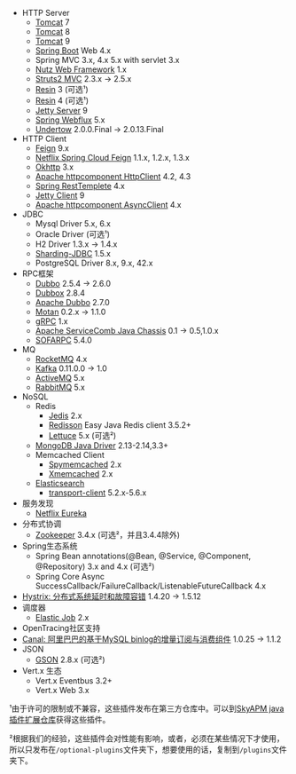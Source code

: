 * HTTP Server
  * [Tomcat](https://github.com/apache/tomcat) 7
  * [Tomcat](https://github.com/apache/tomcat) 8
  * [Tomcat](https://github.com/apache/tomcat) 9
  * [Spring Boot](https://github.com/spring-projects/spring-boot) Web 4.x
  * Spring MVC 3.x, 4.x 5.x with servlet 3.x
  * [Nutz Web Framework](https://github.com/nutzam/nutz)  1.x
  * [Struts2 MVC](http://struts.apache.org/)  2.3.x -> 2.5.x
  * [Resin](http://www.caucho.com/resin-4.0/) 3 (可选¹)
  * [Resin](http://www.caucho.com/resin-4.0/) 4 (可选¹)
  * [Jetty Server](http://www.eclipse.org/jetty/) 9
  * [Spring Webflux](https://docs.spring.io/spring/docs/current/spring-framework-reference/web-reactive.html) 5.x
  * [Undertow](http://undertow.io/)  2.0.0.Final -> 2.0.13.Final
* HTTP Client
  * [Feign](https://github.com/OpenFeign/feign) 9.x
  * [Netflix Spring Cloud Feign](https://github.com/spring-cloud/spring-cloud-netflix/tree/master/spring-cloud-starter-feign) 1.1.x, 1.2.x, 1.3.x
  * [Okhttp](https://github.com/square/okhttp) 3.x
  * [Apache httpcomponent HttpClient](http://hc.apache.org/) 4.2, 4.3
  * [Spring RestTemplete](https://github.com/spring-projects/spring-framework) 4.x
  * [Jetty Client](http://www.eclipse.org/jetty/) 9
  * [Apache httpcomponent AsyncClient](https://hc.apache.org/httpcomponents-asyncclient-dev/) 4.x
* JDBC
  * Mysql Driver 5.x, 6.x
  * Oracle Driver (可选¹)
  * H2 Driver 1.3.x -> 1.4.x
  * [Sharding-JDBC](https://github.com/shardingjdbc/sharding-jdbc) 1.5.x
  * PostgreSQL Driver 8.x, 9.x, 42.x
* RPC框架
  * [Dubbo](https://github.com/alibaba/dubbo) 2.5.4 -> 2.6.0
  * [Dubbox](https://github.com/dangdangdotcom/dubbox) 2.8.4
  * [Apache Dubbo](https://github.com/apache/incubator-dubbo) 2.7.0
  * [Motan](https://github.com/weibocom/motan) 0.2.x -> 1.1.0
  * [gRPC](https://github.com/grpc/grpc-java) 1.x
  * [Apache ServiceComb Java Chassis](https://github.com/apache/incubator-servicecomb-java-chassis) 0.1 -> 0.5,1.0.x
  * [SOFARPC](https://github.com/alipay/sofa-rpc) 5.4.0
* MQ
  * [RocketMQ](https://github.com/apache/rocketmq) 4.x
  * [Kafka](http://kafka.apache.org) 0.11.0.0 -> 1.0
  * [ActiveMQ](https://github.com/apache/activemq) 5.x
  * [RabbitMQ](https://www.rabbitmq.com/) 5.x
* NoSQL
  * Redis
    * [Jedis](https://github.com/xetorthio/jedis) 2.x
    * [Redisson](https://github.com/redisson/redisson) Easy Java Redis client 3.5.2+
    * [Lettuce](https://github.com/lettuce-io/lettuce-core) 5.x (可选²)
  * [MongoDB Java Driver](https://github.com/mongodb/mongo-java-driver) 2.13-2.14,3.3+
  * Memcached Client
    * [Spymemcached](https://github.com/couchbase/spymemcached) 2.x
    * [Xmemcached](https://github.com/killme2008/xmemcached) 2.x
  * [Elasticsearch](https://github.com/elastic/elasticsearch)
    * [transport-client](https://github.com/elastic/elasticsearch/tree/master/client/transport) 5.2.x-5.6.x
* 服务发现
  * [Netflix Eureka](https://github.com/Netflix/eureka)
* 分布式协调
  * [Zookeeper](https://github.com/apache/zookeeper) 3.4.x (可选²，并且3.4.4除外)
* Spring生态系统
  * Spring Bean annotations(@Bean, @Service, @Component, @Repository) 3.x and 4.x (可选²)
  * Spring Core Async SuccessCallback/FailureCallback/ListenableFutureCallback 4.x
* [Hystrix: 分布式系统延时和故障容错](https://github.com/Netflix/Hystrix) 1.4.20 -> 1.5.12
* 调度器
  * [Elastic Job](https://github.com/elasticjob/elastic-job) 2.x
* OpenTracing社区支持
* [Canal: 阿里巴巴的基于MySQL binlog的增量订阅与消费组件](https://github.com/alibaba/canal) 1.0.25 -> 1.1.2
* JSON
  * [GSON](https://github.com/google/gson) 2.8.x (可选²)
* Vert.x 生态
  * Vert.x Eventbus 3.2+
  * Vert.x Web 3.x

¹由于许可的限制或不兼容，这些插件发布在第三方仓库中。可以到[SkyAPM java插件扩展仓库](https://github.com/SkyAPM/java-plugin-extensions)获得这些插件。

²根据我们的经验，这些插件会对性能有影响，或者，必须在某些情况下才使用，所以只发布在`/optional-plugins`文件夹下，想要使用的话，复制到`/plugins`文件夹下。
